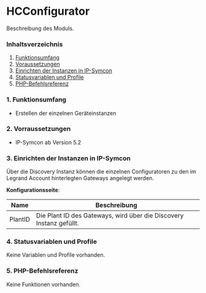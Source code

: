 # HCConfigurator
Beschreibung des Moduls.

### Inhaltsverzeichnis

1. [Funktionsumfang](#1-funktionsumfang)
2. [Voraussetzungen](#2-voraussetzungen)
3. [Einrichten der Instanzen in IP-Symcon](#4-einrichten-der-instanzen-in-ip-symcon)
4. [Statusvariablen und Profile](#5-statusvariablen-und-profile)
5. [PHP-Befehlsreferenz](#7-php-befehlsreferenz)

### 1. Funktionsumfang

* Erstellen der einzelnen Geräteinstanzen

### 2. Vorraussetzungen

- IP-Symcon ab Version 5.2

### 3. Einrichten der Instanzen in IP-Symcon

Über die Discovery Instanz können die einzelnen Configuratoren zu den im Legrand Account hinterlegten Gateways angelegt werden.

__Konfigurationsseite__:

Name     | Beschreibung
-------- | ------------------
PlantID  | Die Plant ID des Gateways, wird über die Discovery Instanz gefüllt.

### 4. Statusvariablen und Profile

Keine Variablen und Profile vorhanden.

### 5. PHP-Befehlsreferenz

Keine Funktionen vorhanden.